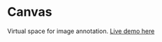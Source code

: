 # Canvas

Virtual space for image annotation. [Live demo here](https://genevievemasioni.github.io/canvas/)
